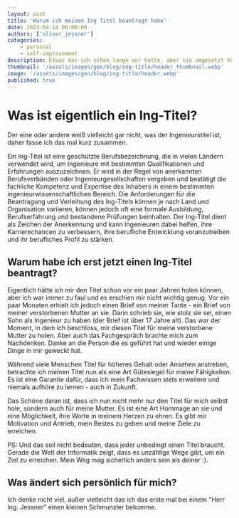```yaml
---
layout: post
title: 'Warum ich meinen Ing Titel beantragt habe'
date: 2023-04-14 00:00:00
authors: ['oliver_jessner']
categories:
    - personal
    - self-improvement
description: Etwas das ich schon lange vor hatte, aber nie umgesetzt habe. Jetzt habe ich es endlich getan.
thumbnail: '/assets/images/gen/blog/ing-title/header_thumbnail.webp'
image: '/assets/images/gen/blog/ing-title/header.webp'
published: true
---
```


# Was ist eigentlich ein Ing-Titel?

Der eine oder andere weiß vielleicht gar nicht, was der Ingenieurstitel ist, daher fasse ich das mal kurz zusammen.

Ein Ing-Titel ist eine geschützte Berufsbezeichnung, die in vielen Ländern verwendet wird, um Ingenieure mit bestimmten Qualifikationen und Erfahrungen auszuzeichnen. Er wird in der Regel von anerkannten Berufsverbänden oder Ingenieurgesellschaften vergeben und bestätigt die fachliche Kompetenz und Expertise des Inhabers in einem bestimmten ingenieurwissenschaftlichen Bereich. Die Anforderungen für die Beantragung und Verleihung des Ing-Titels können je nach Land und Organisation variieren, können jedoch oft eine formale Ausbildung, Berufserfahrung und bestandene Prüfungen beinhalten. Der Ing-Titel dient als Zeichen der Anerkennung und kann Ingenieuren dabei helfen, ihre Karrierechancen zu verbessern, ihre berufliche Entwicklung voranzutreiben und ihr berufliches Profil zu stärken.

## Warum habe ich erst jetzt einen Ing-Titel beantragt?

Eigentlich hätte ich mir den Titel schon vor ein paar Jahren holen können, aber ich war immer zu faul und es erschien mir nicht wichtig genug. Vor ein paar Monaten erhielt ich jedoch einen Brief von meiner Tante - ein Brief von meiner verstorbenen Mutter an sie. Darin schrieb sie, wie stolz sie sei, einen Sohn als Ingenieur zu haben (der Brief ist über 17 Jahre alt). Das war der Moment, in dem ich beschloss, mir diesen Titel für meine verstorbene Mutter zu holen. Aber auch das Fachgespräch brachte mich zum Nachdenken.
Danke an die Person die es geführt hat und wieder einige Dinge in mir geweckt hat.

Während viele Menschen Titel für höheres Gehalt oder Ansehen anstreben, betrachte ich meinen Titel nun als eine Art Gütesiegel für meine Fähigkeiten. Es ist eine Garantie dafür, dass ich mein Fachwissen stets erweitere und niemals aufhöre zu lernen - auch in Zukunft.

Das Schöne daran ist, dass ich nun nicht mehr nur den Titel für mich selbst hole, sondern auch für meine Mutter. Es ist eine Art Hommage an sie und eine Möglichkeit, ihre Worte in meinem Herzen zu ehren. Es gibt mir Motivation und Antrieb, mein Bestes zu geben und meine Ziele zu erreichen.

PS: Und das soll nicht bedeuten, dass jeder unbedingt einen Titel braucht. Gerade die Welt der Informatik zeigt, dass es unzählige Wege gibt, um ein Ziel zu erreichen. Mein Weg mag sicherlich anders sein als deiner :).

## Was ändert sich persönlich für mich?

Ich denke nicht viel, außer vielleicht das ich das erste mal bei einem "Herr Ing. Jessner" einen
kleinen Schmunzler bekomme.
